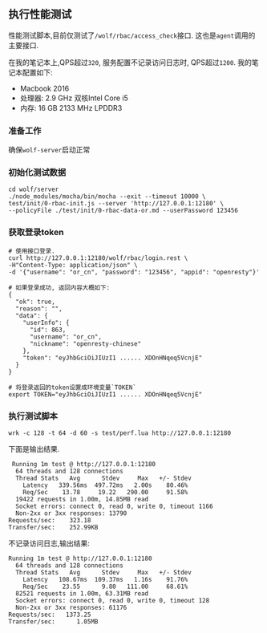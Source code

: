 
## 执行性能测试

性能测试脚本,目前仅测试了`/wolf/rbac/access_check`接口. 这也是`agent`调用的主要接口.

在我的笔记本上,QPS超过`320`, 服务配置不记录访问日志时, QPS超过`1200`. 我的笔记本配置如下:

* Macbook 2016
* 处理器: 2.9 GHz 双核Intel Core i5
* 内存: 16 GB 2133 MHz LPDDR3


### 准备工作

确保`wolf-server`启动正常

### 初始化测试数据

```
cd wolf/server
./node_modules/mocha/bin/mocha --exit --timeout 10000 \
test/init/0-rbac-init.js --server 'http://127.0.0.1:12180' \
--policyFile ./test/init/0-rbac-data-or.md --userPassword 123456
```

### 获取登录token

```
# 使用接口登录.
curl http://127.0.0.1:12180/wolf/rbac/login.rest \
-H"Content-Type: application/json" \
-d '{"username": "or_cn", "password": "123456", "appid": "openresty"}'

# 如果登录成功, 返回内容大概如下:
{
  "ok": true,
  "reason": "",
  "data": {
    "userInfo": {
      "id": 863,
      "username": "or_cn",
      "nickname": "openresty-chinese"
    },
    "token": "eyJhbGciOiJIUzI1 ...... XDOnHNqeq5VcnjE"
  }
}

# 将登录返回的token设置成环境变量`TOKEN`
export TOKEN="eyJhbGciOiJIUzI1 ...... XDOnHNqeq5VcnjE"
```

### 执行测试脚本

```shell
wrk -c 128 -t 64 -d 60 -s test/perf.lua http://127.0.0.1:12180
```

下面是输出结果.

```
 Running 1m test @ http://127.0.0.1:12180
  64 threads and 128 connections
  Thread Stats   Avg      Stdev     Max   +/- Stdev
    Latency   339.56ms  497.72ms   2.00s    80.46%
    Req/Sec    13.78     19.22   290.00     91.58%
  19422 requests in 1.00m, 14.85MB read
  Socket errors: connect 0, read 0, write 0, timeout 1166
  Non-2xx or 3xx responses: 13790
Requests/sec:    323.18
Transfer/sec:    252.99KB
```

不记录访问日志,输出结果:

```
Running 1m test @ http://127.0.0.1:12180
  64 threads and 128 connections
  Thread Stats   Avg      Stdev     Max   +/- Stdev
    Latency   108.67ms  109.37ms   1.16s    91.76%
    Req/Sec    23.55      9.80   111.00     68.61%
  82521 requests in 1.00m, 63.31MB read
  Socket errors: connect 0, read 0, write 0, timeout 128
  Non-2xx or 3xx responses: 61176
Requests/sec:   1373.25
Transfer/sec:      1.05MB
```
